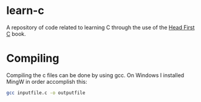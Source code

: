 # learn-c

A repository of code related to learning C through the use of the [Head First C](https://www.amazon.co.uk/Head-First-C-David-Griffiths/dp/1449399916) book.

# Compiling

Compiling the c files can be done by using gcc. On Windows I installed MingW in order accomplish this:

```bash
gcc inputfile.c -o outputfile
```
